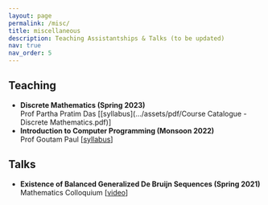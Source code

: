 ```yaml
---
layout: page
permalink: /misc/
title: miscellaneous
description: Teaching Assistantships & Talks (to be updated)
nav: true
nav_order: 5
---
```


## Teaching

- **Discrete Mathematics (Spring 2023)**<br/>
  Prof Partha Pratim Das [[syllabus](.../assets/pdf/Course Catalogue - Discrete Mathematics.pdf)] 
- **Introduction to Computer Programming (Monsoon 2022)**<br/>
  Prof Goutam Paul [[syllabus](.../assets/pdf/L1_Introduction.pdf)] 

## Talks

- **Existence of Balanced Generalized De Bruijn Sequences (Spring 2021)**<br/>
  Mathematics Colloquium [[video](https://www.youtube.com/watch?v=loDKHJ98rWM&list=PLaTCrA79FLSxwfBlJCTS9-YKd7N7h9Ejl)]

